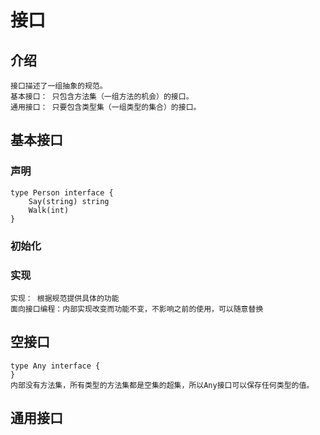 # 接口

## 介绍
    接口描述了一组抽象的规范。
    基本接口： 只包含方法集（一组方法的机会）的接口。
    通用接口： 只要包含类型集（一组类型的集合）的接口。

## 基本接口

### 声明
    type Person interface {
        Say(string) string
        Walk(int)
    }

### 初始化
    
    
### 实现
    实现： 根据规范提供具体的功能
    面向接口编程：内部实现改变而功能不变，不影响之前的使用，可以随意替换


## 空接口
    type Any interface {
    }
    内部没有方法集，所有类型的方法集都是空集的超集，所以Any接口可以保存任何类型的值。
        

## 通用接口